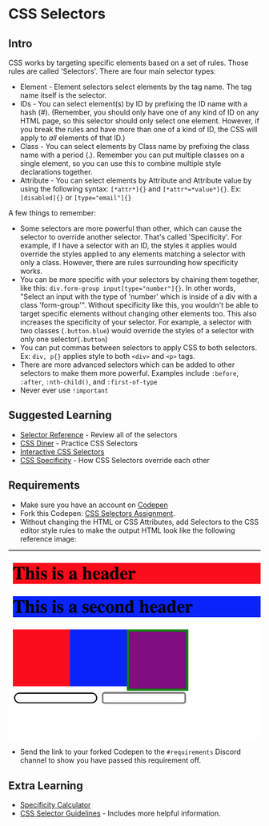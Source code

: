 # CSS Selectors

## Intro

CSS works by targeting specific elements based on a set of rules. Those rules are called 'Selectors'. There are four main selector types:

* Element - Element selectors select elements by the tag name. The tag name itself is the selector.
* IDs - You can select element(s) by ID by prefixing the ID name with a hash (#). (Remember, you should only have one of any kind of ID on any HTML page, so this selector should only select one element. However, if you break the rules and have more than one of a kind of ID, the CSS will apply to _all_ elements of that ID.)
* Class - You can select elements by Class name by prefixing the class name with a period (.). Remember you can put multiple classes on a single element, so you can use this to combine multiple style declarations together.
* Attribute - You can select elements by Attribute and Attribute value by using the following syntax: `[*attr*]{}` and `[*attr*=*value*]{}`. Ex: `[disabled]{}` or `[type="email"]{}`

A few things to remember:

* Some selectors are more powerful than other, which can cause the selector to override another selector. That's called 'Specificity'. For example, if I have a selector with an ID, the styles it applies would override the styles applied to any elements matching a selector with only a class. However, there are rules surrounding how specificity works.
* You can be more specific with your selectors by chaining them together, like this: `div.form-group input[type="number"]{}`. In other words, "Select an input with the type of 'number' which is inside of a div with a class 'form-group'". Without specificity like this, you wouldn't be able to target specific elements without changing other elements too. This also increases the specificity of your selector. For example, a selector with two classes (`.button.blue`) would override the styles of a selector with only one selector(`.button`)
* You can put commas between selectors to apply CSS to both selectors. Ex: `div, p{}` applies style to both `<div>` and `<p>` tags.
* There are more advanced selectors which can be added to other selectors to make them more powerful. Examples include `:before`, `:after`, `:nth-child()`, and `:first-of-type`
* Never ever use `!important`

## Suggested Learning

- [Selector Reference](https://www.w3schools.com/cssref/css_selectors.asp) - Review all of the selectors
- [CSS Diner](https://flukeout.github.io) - Practice CSS Selectors
- [Interactive CSS Selectors](http://benhowdle.im/cssselectors/)
- [CSS Specificity](https://css-tricks.com/specifics-on-css-specificity/) - How CSS Selectors override each other

## Requirements

- Make sure you have an account on [Codepen](https://codepen.io)
- Fork this Codepen: [CSS Selectors Assignment](https://codepen.io/alexanderson1993/pen/rzaJpx?editors=1100). 
- Without changing the HTML or CSS Attributes, add Selectors to the CSS editor style rules to make the output HTML look like the following reference image: 

![Selector Reference Image](selectors.png)

- Send the link to your forked Codepen to the `#requirements` Discord channel to show you have passed this requirement off.

## Extra Learning

- [Specificity Calculator](https://specificity.keegan.st)
- [CSS Selector Guidelines](https://hacks.mozilla.org/2016/05/css-coding-techniques/) - Includes more helpful information. 

